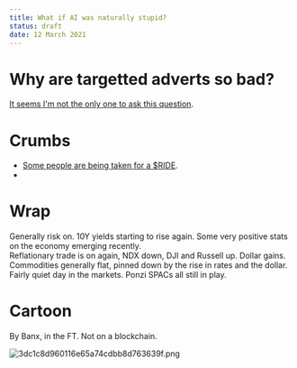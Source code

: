 ```yaml
---
title: What if AI was naturally stupid?
status: draft
date: 12 March 2021
---
```


# Why are targetted adverts so bad?

[It seems I'm not the only one to ask this question](https://www.ft.com/content/b013d9a2-c69d-4c17-aaeb-020eb2e33403).

# Crumbs

- [Some people are being taken for a $RIDE](https://hindenburgresearch.com/lordstown/).
- 

# Wrap

Generally risk on.  10Y yields starting to rise again. Some very positive stats on the economy emerging recently.  
Reflationary trade is on again, NDX down, DJI and Russell up. 
Dollar gains.
Commodities generally flat, pinned down by the rise in rates and the dollar. 
Fairly quiet day in the markets.
Ponzi SPACs all still in play.

# Cartoon 

By Banx, in the FT. Not on a blockchain.

![3dc1c8d960116e65a74cdbb8d763639f.png]({attach}3dc1c8d960116e65a74cdbb8d763639f.png)



